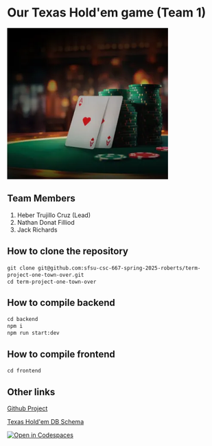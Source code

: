 # Our Texas Hold'em game (Team 1)

![Alt text](readme_image.png)

## Team Members

1. Heber Trujillo Cruz (Lead)
2. Nathan Donat Filliod
3. Jack Richards

## How to clone the repository
```
git clone git@github.com:sfsu-csc-667-spring-2025-roberts/term-project-one-town-over.git
cd term-project-one-town-over
```

## How to compile backend

```
cd backend
npm i
npm run start:dev
```

## How to compile frontend

```
cd frontend
```

## Other links

[Github Project](https://github.com/orgs/sfsu-csc-667-spring-2025-roberts/projects/3)

[Texas Hold'em DB Schema](https://dbdiagram.io/d/Texas-Holdem-Schema-67e9cd564f7afba184bdf8f6)

[![Open in Codespaces](https://classroom.github.com/assets/launch-codespace-2972f46106e565e64193e422d61a12cf1da4916b45550586e14ef0a7c637dd04.svg)](https://classroom.github.com/open-in-codespaces?assignment_repo_id=18529720)
